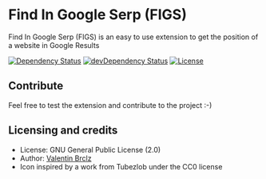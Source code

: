 Find In Google Serp (FIGS)
======
Find In Google Serp (FIGS) is an easy to use extension to get the position of a website in Google Results

[![Dependency Status](https://img.shields.io/david/ValentinBrclz/figs.svg?style=flat)](https://david-dm.org/ValentinBrclz/figs#info=Dependencies)
[![devDependency Status](https://img.shields.io/david/dev/ValentinBrclz/figs.svg?style=flat)](https://david-dm.org/ValentinBrclz/figs#info=devDependencies)
[![License](https://img.shields.io/badge/license-GPLv2-blue.svg?style=flat)](http://opensource.org/licenses/GPL-2.0)

## Contribute
Feel free to test the extension and contribute to the project :-)

## Licensing and credits
* License: GNU General Public License (2.0)
* Author: [Valentin Brclz](https://github.com/ValentinBrclz)
* Icon inspired by a work from Tubezlob under the CC0 license
